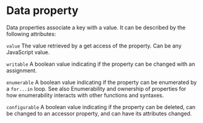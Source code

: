 # Data property
Data properties associate a key with a value. It can be described by the following attributes:

`value`
The value retrieved by a get access of the property. Can be any JavaScript value.

`writable`
A boolean value indicating if the property can be changed with an assignment.

`enumerable`
A boolean value indicating if the property can be enumerated by a `for...in` loop. See also Enumerability and ownership of properties for how enumerability interacts with other functions and syntaxes.

`configurable`
A boolean value indicating if the property can be deleted, can be changed to an accessor property, and can have its attributes changed.